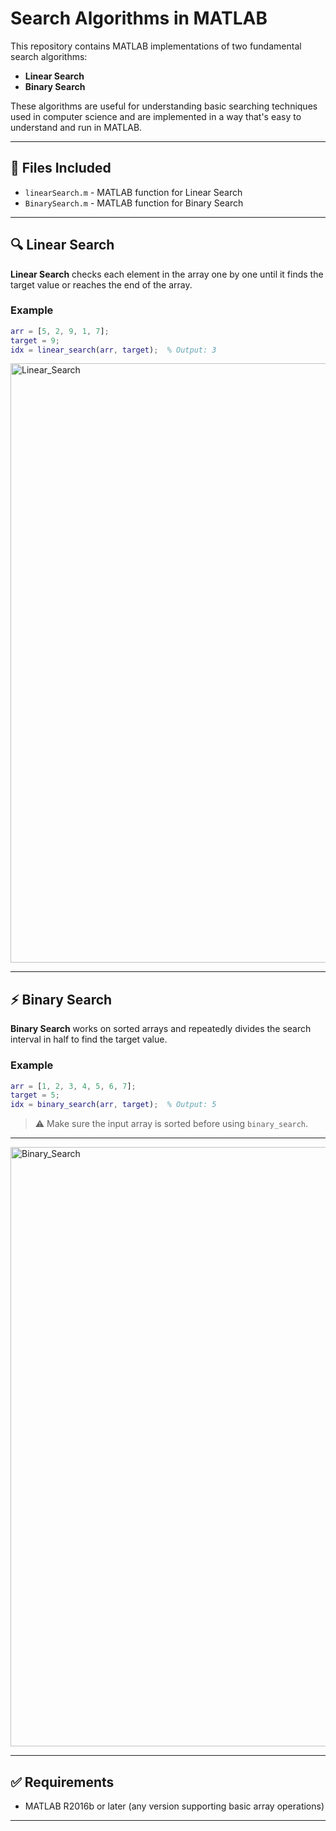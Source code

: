 # Search Algorithms in MATLAB

This repository contains MATLAB implementations of two fundamental search algorithms:

- **Linear Search**
- **Binary Search**

These algorithms are useful for understanding basic searching techniques used in computer science and are implemented in a way that's easy to understand and run in MATLAB.

---

## 📁 Files Included

- `linearSearch.m` - MATLAB function for Linear Search
- `BinarySearch.m` - MATLAB function for Binary Search

---

## 🔍 Linear Search

**Linear Search** checks each element in the array one by one until it finds the target value or reaches the end of the array.

### Example

```matlab
arr = [5, 2, 9, 1, 7];
target = 9;
idx = linear_search(arr, target);  % Output: 3
```
<img width="959" alt="Linear_Search" src="https://github.com/user-attachments/assets/256d7e88-4d87-4c02-b7d6-c253d3bb7a78" />

---

## ⚡ Binary Search

**Binary Search** works on sorted arrays and repeatedly divides the search interval in half to find the target value.

### Example

```matlab
arr = [1, 2, 3, 4, 5, 6, 7];
target = 5;
idx = binary_search(arr, target);  % Output: 5
```

> ⚠️ Make sure the input array is sorted before using `binary_search`.

---
<img width="959" alt="Binary_Search" src="https://github.com/user-attachments/assets/2b3b40cb-fb2a-4b06-bf85-4e08e476c0a1" />

---
## ✅ Requirements

- MATLAB R2016b or later (any version supporting basic array operations)

---
